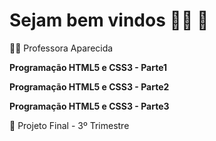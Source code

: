 # Sejam bem vindos :red_haired_woman: :child:

:man_teacher: Professora Aparecida

**Programação HTML5 e CSS3 - Parte1**

**Programação HTML5 e CSS3 - Parte2**

**Programação HTML5 e CSS3 - Parte3**

👏 Projeto Final - 3º Trimestre
